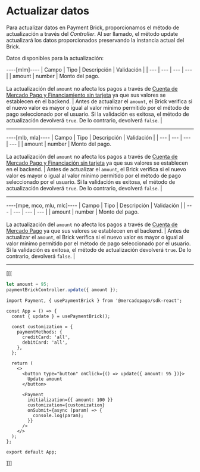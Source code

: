 # Actualizar datos

Para actualizar datos en Payment Brick, proporcionamos el método de actualización a través del _Controller_. Al ser llamado, el método update actualizará los datos proporcionados preservando la instancia actual del Brick.

Datos disponibles para la actualización:

----[mlm]----
| Campo | Tipo | Descripción | Validación |
| --- | --- | --- | --- |
| amount | number | Monto del pago. <br><br> La actualización del `amount` no afecta los pagos a través de [Cuenta de Mercado Pago y Financiamiento sin tarjeta](/developers/es/docs/checkout-bricks/payment-brick/payment-submission/wallet-credits) ya que sus valores se establecen en el backend. | Antes de actualizar el `amount`, el Brick verifica si el nuevo valor es mayor o igual al valor mínimo permitido por el método de pago seleccionado por el usuario. Si la validación es exitosa, el método de actualización devolverá `true`. De lo contrario, devolverá `false`. |

------------
----[mlb, mla]----
| Campo | Tipo | Descripción | Validación |
| --- | --- | --- | --- |
| amount | number | Monto del pago. <br><br> La actualización del `amount` no afecta los pagos a través de [Cuenta de Mercado Pago y Financiación sin tarjeta](/developers/es/docs/checkout-bricks/payment-brick/payment-submission/wallet-credits) ya que sus valores se establecen en el backend. | Antes de actualizar el `amount`, el Brick verifica si el nuevo valor es mayor o igual al valor mínimo permitido por el método de pago seleccionado por el usuario. Si la validación es exitosa, el método de actualización devolverá `true`. De lo contrario, devolverá `false`. |

------------
----[mpe, mco, mlu, mlc]----
| Campo | Tipo | Descripción | Validación |
| --- | --- | --- | --- |
| amount | number | Monto del pago. <br><br> La actualización del `amount` no afecta los pagos a través de [Cuenta de Mercado Pago](/developers/es/docs/checkout-bricks/payment-brick/payment-submission/wallet) ya que sus valores se establecen en el backend. | Antes de actualizar el `amount`, el Brick verifica si el nuevo valor es mayor o igual al valor mínimo permitido por el método de pago seleccionado por el usuario. Si la validación es exitosa, el método de actualización devolverá `true`. De lo contrario, devolverá `false`. |

------------

[[[
```javascript
let amount = 95;
paymentBrickController.update({ amount });
```
```react-jsx
import Payment, { usePaymentBrick } from '@mercadopago/sdk-react';

const App = () => {
  const { update } = usePaymentBrick();

  const customization = {
    paymentMethods: {
      creditCard: 'all',
      debitCard: 'all',
    },
  };

  return (
    <>
      <button type="button" onClick={() => update({ amount: 95 })}>
        Update amount
      </button>

      <Payment
        initialization={{ amount: 100 }}
        customization={customization}
        onSubmit={async (param) => {
          console.log(param);
        }}
      />
    </>
  );
};

export default App;
```
]]]
